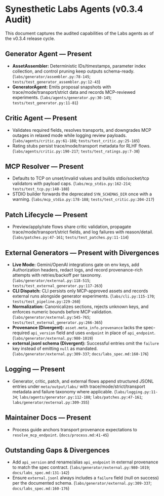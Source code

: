 # Synesthetic Labs Agents (v0.3.4 Audit)

This document captures the audited capabilities of the Labs agents as of the v0.3.4 release cycle.

## Generator Agent — Present
- **AssetAssembler:** Deterministic IDs/timestamps, parameter index collection, and control pruning keep outputs schema-ready. (`labs/generator/assembler.py:78-145`; `tests/test_generator_assembler.py:12-43`)
- **GeneratorAgent:** Emits proposal snapshots with trace/mode/transport/strict data and records MCP-reviewed experiments. (`labs/agents/generator.py:30-145`; `tests/test_generator.py:11-81`)

## Critic Agent — Present
- Validates required fields, resolves transports, and downgrades MCP outages in relaxed mode while logging review payloads. (`labs/agents/critic.py:61-188`; `tests/test_critic.py:25-185`)
- Rating stubs persist trace/mode/transport metadata for RLHF flows. (`labs/agents/critic.py:190-217`; `tests/test_ratings.py:7-30`)

## MCP Resolver — Present
- Defaults to TCP on unset/invalid values and builds stdio/socket/tcp validators with payload caps. (`labs/mcp_stdio.py:162-214`; `tests/test_tcp.py:148-188`)
- STDIO builder forwards the deprecated `SYN_SCHEMAS_DIR` once with a warning. (`labs/mcp_stdio.py:178-188`; `tests/test_critic.py:204-217`)

## Patch Lifecycle — Present
- Preview/apply/rate flows share critic validation, propagate trace/mode/transport/strict fields, and log failures with reason/detail. (`labs/patches.py:47-161`; `tests/test_patches.py:11-114`)

## External Generators — Present with Divergences
- **Live Mode:** Gemini/OpenAI integrations gate on env keys, add Authorization headers, redact logs, and record provenance-rich attempts with retries/backoff per taxonomy. (`labs/generator/external.py:118-515`; `tests/test_external_generator.py:117-263`)
- **CLI Dispatch:** CLI persists only MCP-approved assets and records external runs alongside generator experiments. (`labs/cli.py:115-170`; `tests/test_pipeline.py:229-260`)
- **Normalization:** Canonicalizes sections, rejects unknown keys, and enforces numeric bounds before MCP validation. (`labs/generator/external.py:545-765`; `tests/test_external_generator.py:266-365`)
- **Provenance (Divergent):** `asset.meta_info.provenance` lacks the spec-required `api_version` field and uses `endpoint` in place of `api_endpoint`. (`labs/generator/external.py:980-1019`)
- **external.jsonl schema (Divergent):** Successful entries omit the `failure` key instead of emitting `null` as mandated. (`labs/generator/external.py:309-337`; `docs/labs_spec.md:160-176`)

## Logging — Present
- Generator, critic, patch, and external flows append structured JSONL entries under `meta/output/labs/` with trace/mode/strict/transport metadata and failure taxonomy where applicable. (`labs/logging.py:11-34`; `labs/agents/generator.py:112-188`; `labs/patches.py:47-161`; `labs/generator/external.py:309-355`)

## Maintainer Docs — Present
- Process guide anchors transport provenance expectations to `resolve_mcp_endpoint`. (`docs/process.md:41-45`)

## Outstanding Gaps & Divergences
- Add `api_version` and rename/alias `api_endpoint` in external provenance to match the spec contract. (`labs/generator/external.py:980-1019`; `docs/labs_spec.md:131-142`)
- Ensure `external.jsonl` always includes a `failure` field (null on success) per the documented schema. (`labs/generator/external.py:309-337`; `docs/labs_spec.md:160-176`)
